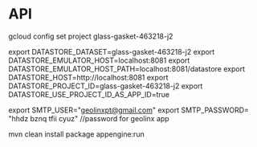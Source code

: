 # API

gcloud config set project glass-gasket-463218-j2

export DATASTORE_DATASET=glass-gasket-463218-j2
export DATASTORE_EMULATOR_HOST=localhost:8081
export DATASTORE_EMULATOR_HOST_PATH=localhost:8081/datastore
export DATASTORE_HOST=http://localhost:8081
export DATASTORE_PROJECT_ID=glass-gasket-463218-j2
export DATASTORE_USE_PROJECT_ID_AS_APP_ID=true

export SMTP_USER="geolinxpt@gmail.com"
export SMTP_PASSWORD= "hhdz bznq tfii cyuz"     //password for geolinx app

mvn clean install package appengine:run

